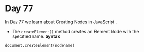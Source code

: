 # Day 77
In Day 77 we learn about Creating Nodes  in JavaScript .

* The ```createElement()``` method creates an Element Node with the specified name.
**Syntax**
```
document.createElement(nodename)
```
